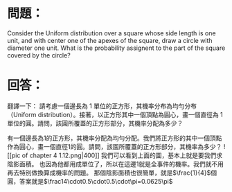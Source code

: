 # 問題：
Consider the Uniform distribution over a square whose side length is one unit, and with center one of the apexes of the square, draw a circle with diameter one unit. What is the probability assignent to the part of the square covered by the circle?
# 回答：
翻譯一下：
請考慮一個邊長為 1 單位的正方形，其機率分布為均勻分布（Uniform distribution）。接著，以正方形其中一個頂點為圓心，畫一個直徑為 1 單位的圓。請問，該圓所覆蓋的正方形部分，其機率分配為多少？

有一個邊長為1的正方形，其機率分配為均勻分配。我們將正方形的其中一個頂點作為圓心，畫一個直徑1的圓。請問，該園所覆蓋的正方形部分，其機率為多少？
![[pic of chapter 4 1.12.png|400]]
我們可以看到上面的圖，基本上就是要我們求陰影面積。
也因為他都用成單位了，所以在這邊1就是全事件的機率。我們就不用再去特別做換算成機率的問題。
那個陰影面積也很簡單，就是$\frac{1}{4}$個圓，答案就是$\frac14\cdot0.5\cdot0.5\cdot\pi=0.0625\pi$
